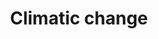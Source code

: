 ---
title: Climatic change
longTitle: 'Climatic change'
tags:
- gccommon
use:
- "[[Climate change]]"
---